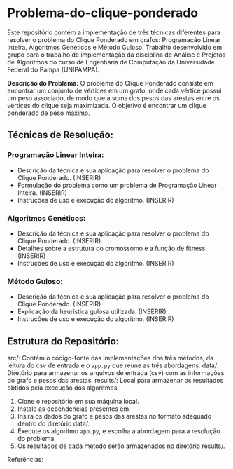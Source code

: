 # Problema-do-clique-ponderado

Este repositório contém a implementação de três técnicas diferentes para resolver o problema do Clique Ponderado em grafos: Programação Linear Inteira, Algoritmos Genéticos e Método Guloso. Trabalho desenvolvido em grupo para o trabalho de implementação da disciplina de Análise e Projetos de Algoritmos do curso de Engenharia de Computação da Universidade Federal do Pampa (UNIPAMPA).

**Descrição do Problema:** O problema do Clique Ponderado consiste em encontrar um conjunto de vértices em um grafo, onde cada vértice possui um peso associado, de modo que a soma dos pesos das arestas entre os vértices do clique seja maximizada. O objetivo é encontrar um clique ponderado de peso máximo.

## Técnicas de Resolução:

### Programação Linear Inteira:

- Descrição da técnica e sua aplicação para resolver o problema do Clique Ponderado. (INSERIR)
- Formulação do problema como um problema de Programação Linear Inteira. (INSERIR)
- Instruções de uso e execução do algoritmo. (INSERIR)

### Algoritmos Genéticos:

- Descrição da técnica e sua aplicação para resolver o problema do Clique Ponderado. (INSERIR)
- Detalhes sobre a estrutura do cromossomo e a função de fitness. (INSERIR)
- Instruções de uso e execução do algoritmo. (INSERIR)
  
### Método Guloso:

- Descrição da técnica e sua aplicação para resolver o problema do Clique Ponderado. (INSERIR)
- Explicação da heurística gulosa utilizada. (INSERIR)
- Instruções de uso e execução do algoritmo. (INSERIR)

## Estrutura do Repositório:

src/: Contém o código-fonte das implementações dos três métodos, da leitura do csv de entrada e o `app.py` que reune as três abordagens.
data/: Diretório para armazenar os arquivos de entrada (csv) com as informações do grafo e pesos das arestas.
results/: Local para armazenar os resultados obtidos pela execução dos algoritmos.

1. Clone o repositório em sua máquina local.
2. Instale as dependencias presentes em 
3. Insira os dados do grafo e pesos das arestas no formato adequado dentro do diretório data/.
4. Execute os algoritmo `app.py`, e escolha a abordagem para a resolução do problema
5. Os resultados de cada método serão armazenados no diretório results/.

Referências:

